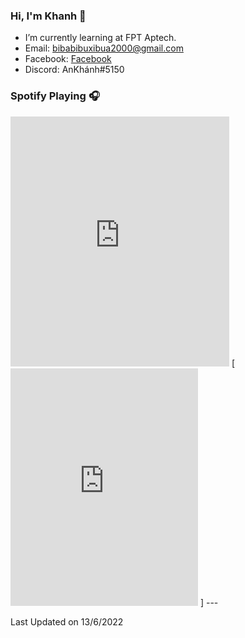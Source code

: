 ### Hi, I'm Khanh 👋
- I’m currently learning at FPT Aptech.
- Email: bibabibuxibua2000@gmail.com
- Facebook: [Facebook]
- Discord: AnKhánh#5150
### Spotify Playing 🎧

<iframe src="https://open.spotify.com/embed/playlist/0TMRhrIctxf1H8eSWCaUz1?autoplay=true" width="350" height="400" frameborder="0" allowtransparency="true" allow="encrypted-media"></iframe>
[<iframe src="https://open.spotify.com/embed/playlist/0TMRhrIctxf1H8eSWCaUz1?autoplay=true" width="300" height="380" frameborder="0" allowtransparency="true" allow="encrypted-media"></iframe>
]
---

Last Updated on 13/6/2022

[Facebook]: https://fb.me/271.hnahkna
